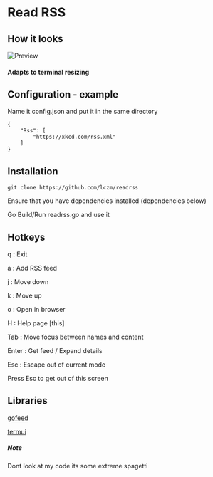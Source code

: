 # Read RSS

## How it looks
![Preview](preview.gif)

#### Adapts to terminal resizing

## Configuration - example
Name it config.json and put it in the same directory
```
{
    "Rss": [
        "https://xkcd.com/rss.xml"
    ]
}
```

## Installation
```
git clone https://github.com/lczm/readrss
```
Ensure that you have dependencies installed (dependencies below)

Go Build/Run readrss.go and use it

## Hotkeys
q : Exit

a : Add RSS feed

j : Move down

k : Move up

o : Open in browser

H : Help page [this]

Tab : Move focus between names and content

Enter : Get feed / Expand details

Esc : Escape out of current mode

Press Esc to get out of this screen

## Libraries
[gofeed](https://github.com/mmcdole/gofeed)

[termui](https://github.com/gizak/termui)

##### Note
Dont look at my code its some extreme spagetti
